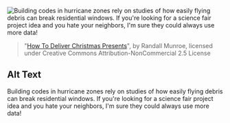 ![Building codes in hurricane zones rely on studies of how easily flying debris can break residential windows. If you're looking for a science fair project idea and you hate your neighbors, I'm sure they could always use more data!](https://imgs.xkcd.com/comics/how_to_deliver_christmas_presents.png)
> "[How To Deliver Christmas Presents](https://xkcd.com/2234/)", by Randall Munroe, licensed under Creative Commons Attribution-NonCommercial 2.5 License

## Alt Text
Building codes in hurricane zones rely on studies of how easily flying debris can break residential windows. If you're looking for a science fair project idea and you hate your neighbors, I'm sure they could always use more data!
